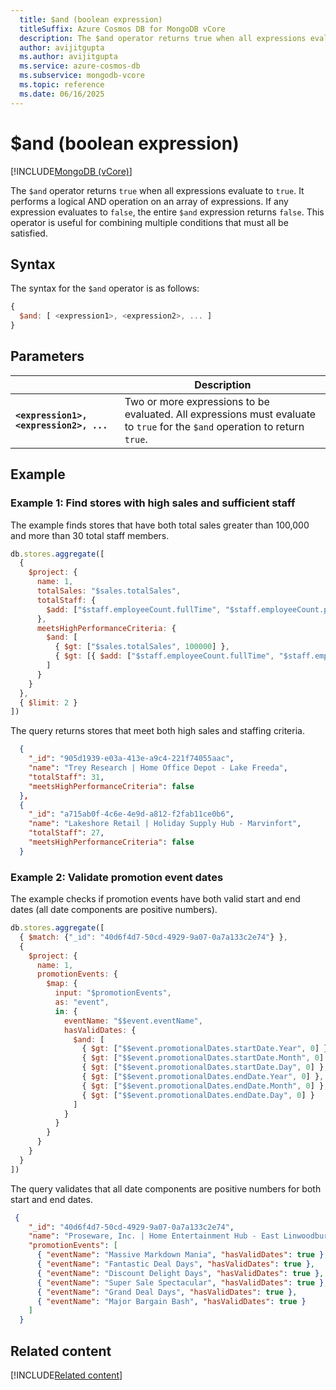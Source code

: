 ```yaml
---
  title: $and (boolean expression)
  titleSuffix: Azure Cosmos DB for MongoDB vCore
  description: The $and operator returns true when all expressions evaluate to true.
  author: avijitgupta
  ms.author: avijitgupta
  ms.service: azure-cosmos-db
  ms.subservice: mongodb-vcore
  ms.topic: reference
  ms.date: 06/16/2025
---
```


# $and (boolean expression)

[!INCLUDE[MongoDB (vCore)](~/reusable-content/ce-skilling/azure/includes/cosmos-db/includes/appliesto-mongodb-vcore.md)]

The `$and` operator returns `true` when all expressions evaluate to `true`. It performs a logical AND operation on an array of expressions. If any expression evaluates to `false`, the entire `$and` expression returns `false`. This operator is useful for combining multiple conditions that must all be satisfied.

## Syntax

The syntax for the `$and` operator is as follows:

```javascript
{
  $and: [ <expression1>, <expression2>, ... ]
}
```

## Parameters

| | Description |
| --- | --- |
| **`<expression1>, <expression2>, ...`** | Two or more expressions to be evaluated. All expressions must evaluate to `true` for the `$and` operation to return `true`. |

## Example

### Example 1: Find stores with high sales and sufficient staff

The example finds stores that have both total sales greater than 100,000 and more than 30 total staff members.

```javascript
db.stores.aggregate([
  {
    $project: {
      name: 1,
      totalSales: "$sales.totalSales",
      totalStaff: {
        $add: ["$staff.employeeCount.fullTime", "$staff.employeeCount.partTime"]
      },
      meetsHighPerformanceCriteria: {
        $and: [
          { $gt: ["$sales.totalSales", 100000] },
          { $gt: [{ $add: ["$staff.employeeCount.fullTime", "$staff.employeeCount.partTime"] }, 30] }
        ]
      }
    }
  },
  { $limit: 2 }
])
```

The query returns stores that meet both high sales and staffing criteria.

```json
  {
    "_id": "905d1939-e03a-413e-a9c4-221f74055aac",
    "name": "Trey Research | Home Office Depot - Lake Freeda",
    "totalStaff": 31,
    "meetsHighPerformanceCriteria": false
  },
  {
    "_id": "a715ab0f-4c6e-4e9d-a812-f2fab11ce0b6",
    "name": "Lakeshore Retail | Holiday Supply Hub - Marvinfort",
    "totalStaff": 27,
    "meetsHighPerformanceCriteria": false
  }
```

### Example 2: Validate promotion event dates

The example checks if promotion events have both valid start and end dates (all date components are positive numbers).

```javascript
db.stores.aggregate([
  { $match: {"_id": "40d6f4d7-50cd-4929-9a07-0a7a133c2e74"} },
  {
    $project: {
      name: 1,
      promotionEvents: {
        $map: {
          input: "$promotionEvents",
          as: "event",
          in: {
            eventName: "$$event.eventName",
            hasValidDates: {
              $and: [
                { $gt: ["$$event.promotionalDates.startDate.Year", 0] },
                { $gt: ["$$event.promotionalDates.startDate.Month", 0] },
                { $gt: ["$$event.promotionalDates.startDate.Day", 0] },
                { $gt: ["$$event.promotionalDates.endDate.Year", 0] },
                { $gt: ["$$event.promotionalDates.endDate.Month", 0] },
                { $gt: ["$$event.promotionalDates.endDate.Day", 0] }
              ]
            }
          }
        }
      }
    }
  }
])
```

The query validates that all date components are positive numbers for both start and end dates.

```json
 {
    "_id": "40d6f4d7-50cd-4929-9a07-0a7a133c2e74",
    "name": "Proseware, Inc. | Home Entertainment Hub - East Linwoodbury",
    "promotionEvents": [
      { "eventName": "Massive Markdown Mania", "hasValidDates": true },
      { "eventName": "Fantastic Deal Days", "hasValidDates": true },
      { "eventName": "Discount Delight Days", "hasValidDates": true },
      { "eventName": "Super Sale Spectacular", "hasValidDates": true },
      { "eventName": "Grand Deal Days", "hasValidDates": true },
      { "eventName": "Major Bargain Bash", "hasValidDates": true }
    ]
  }
```

## Related content

[!INCLUDE[Related content](../includes/related-content.md)]
